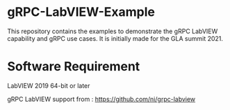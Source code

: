 # gRPC-LabVIEW-Example
This repository contains the examples to demonstrate the gRPC LabVIEW capability and gRPC use cases. It is initially made for the GLA summit 2021.

# Software Requirement
LabVIEW 2019 64-bit or later

gRPC LabVIEW support from : https://github.com/ni/grpc-labview
